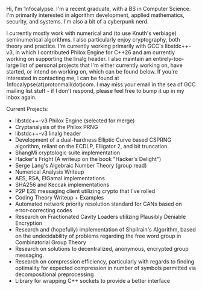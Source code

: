 Hi, I'm 1nfocalypse.
I'm a recent graduate, with a BS in Computer Science. I'm primarily interested in algorithm development, applied mathematics, security, and systems. I'm also a bit of a cyberpunk nerd.

I currently mostly work with numerical and (to use Knuth's verbiage) seminumerical algorithms. I also particularly enjoy cryptography, both theory and practice. I'm currently working primarily with GCC's libstdc++-v3,
in which I contributed Philox Engine for C++26 and am currently working on supporting the linalg header. I also maintain an entirely-too-large list of personal projects that I'm either currently working on, have 
started, or intend on working on, which can be found below. If you're interested in contacting me, I can be found at 1nfocalypse(at)protonmail(dot)com. I may miss your email in the sea of GCC mailing list stuff - if I don't respond,
please feel free to bump it up in my inbox again.


Current Projects:
- libstdc++-v3 Philox Engine (selected for merge)
- Cryptanalysis of the Philox PRNG
- libstdc++-v3 linalg header
- Development of a dual-hardness Elliptic Curve based CSPRNG algorithm, reliant on the ECDLP, Elligator 2, and bit truncation.
- ShangMi cryptologic suite implementation
- Hacker's Fright (A writeup on the book "Hacker's Delight")
- Serge Lang's Algebraic Number Theory (group read)
- Numerical Analysis Writeup
- AES, RSA, ElGamal implementations
- SHA256 and Keccak implementations
- P2P E2E messaging client utilizing crypto that I've rolled
- Coding Theory Writeup + Examples
- Automated network priority resolution standard for CANs based on error-correcting codes
- Research on Fractionated Cavity Loaders utilizing Plausibly Deniable Encryption
- Research and (hopefully) implementation of Shpilrain's Algorithm, based on the undecidability of problems regarding the free word group in Combinatorial Group Theory
- Research on solutions to decentralized, anonymous, encrypted group messaging.
- Research on compression efficiency, particularly with regards to finding optimality for expected compression in number of symbols permitted via decompositional preprocessing
- Library for wrapping C++ sockets to provide a better interface
